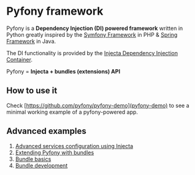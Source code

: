 # Pyfony framework

Pyfony is a **Dependency Injection (DI) powered framework** written in Python greatly inspired by the [Symfony Framework](https://symfony.com/) in PHP & [Spring Framework](https://spring.io/projects/spring-framework) in Java.

The DI functionality is provided by the [Injecta Dependency Injection Container](https://github.com/pyfony/injecta).

Pyfony = **Injecta + bundles (extensions) API**

## How to use it

Check [https://github.com/pyfony/pyfony-demo](pyfony-demo) to see a minimal working example of a pyfony-powered app. 


## Advanced examples

1. [Advanced services configuration using Injecta](https://github.com/pyfony/injecta/blob/master/README.md)
2. [Extending Pyfony with bundles](docs/bundles.md)
3. [Bundle basics](docs/bundle-basics.md)
4. [Bundle development](docs/bundle-development.md)
